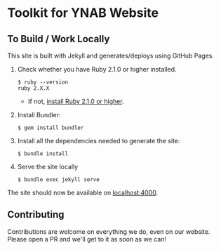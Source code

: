 # Toolkit for YNAB Website

## To Build / Work Locally

This site is built with Jekyll and generates/deploys using GitHub Pages.

1. Check whether you have Ruby 2.1.0 or higher installed.

    ```
    $ ruby --version
    ruby 2.X.X
    ```

    * If not, [install Ruby 2.1.0 or higher](https://www.ruby-lang.org/en/downloads/).

2. Install Bundler:

	```
	$ gem install bundler
	```

3. Install all the dependencies needed to generate the site:

	```
	$ bundle install
	```

4. Serve the site locally

	```
	$ bundle exec jekyll serve
	```

The site should now be available on [localhost:4000](http://localhost:4000).

## Contributing

Contributions are welcome on everything we do, even on our website. Please open a PR and we'll get to it as soon as we can!

